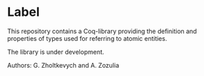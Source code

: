 # Label

This repository contains a Coq-library providing the definition and properties of types used for referring to atomic entities.

The library is under development.

Authors: G. Zholtkevych and A. Zozulia

